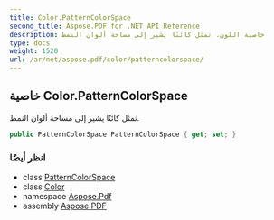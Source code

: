 ```yaml
---
title: Color.PatternColorSpace
second_title: Aspose.PDF for .NET API Reference
description: خاصية اللون. تمثل كائنًا يشير إلى مساحة ألوان النمط
type: docs
weight: 1520
url: /ar/net/aspose.pdf/color/patterncolorspace/
---
```

## خاصية Color.PatternColorSpace

تمثل كائنًا يشير إلى مساحة ألوان النمط.

```csharp
public PatternColorSpace PatternColorSpace { get; set; }
```

### انظر أيضًا

* class [PatternColorSpace](../../../aspose.pdf.drawing/patterncolorspace/)
* class [Color](../)
* namespace [Aspose.Pdf](../../../aspose.pdf/)
* assembly [Aspose.PDF](../../../)